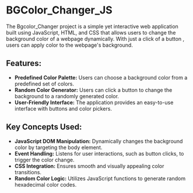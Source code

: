 # BGColor_Changer_JS
The Bgcolor_Changer project is a simple yet interactive web application built using JavaScript, HTML, and CSS that allows users to change the background color of a webpage dynamically. With just a click of a button , users can apply color  to the webpage's background.
## Features:
* <b>Predefined Color Palette:</b> Users can choose a background color from a predefined set of colors.
* <b>Random Color Generator:</b> Users can click a button to change the background to a randomly generated color.
* <b>User-Friendly Interface:</b> The application provides an easy-to-use interface with buttons and color pickers.
## Key Concepts Used:
* <b>JavaScript DOM Manipulation:</b> Dynamically changes the background color by targeting the body element.
* <b>Event Handling:</b> Listens for user interactions, such as button clicks, to trigger the color change.
* <b>CSS Integration:</b> Ensures smooth and visually appealing color transitions.
* <b>Random Color Logic:</b> Utilizes JavaScript functions to generate random hexadecimal color codes.
